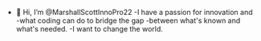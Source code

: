 - 👋 Hi, I’m @MarshallScottInnoPro22
-I have a passion for innovation and
-what coding can do to bridge the gap
-between what's known and what's needed.
-I want to change the world.

<!---
MarshallScottInnoPro22/MarshallScottInnoPro22 is a ✨ special ✨ repository because its `README.md` (this file) appears on your GitHub profile.
You can click the Preview link to take a look at your changes.
--->
